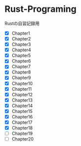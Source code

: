 # Rust-Programing

Rustの自習記録用

- [x] Chapter1
- [x] Chapter2
- [x] Chapter3
- [x] Chapter4
- [x] Chapter5
- [x] Chapter6
- [x] Chapter7
- [x] Chapter8
- [x] Chapter9
- [x] Chapter10
- [x] Chapter11
- [x] Chapter12
- [x] Chapter13
- [x] Chapter14
- [x] Chapter15
- [x] Chapter16
- [x] Chapter17
- [x] Chapter18
- [ ] Chapter19
- [ ] Chapter20
